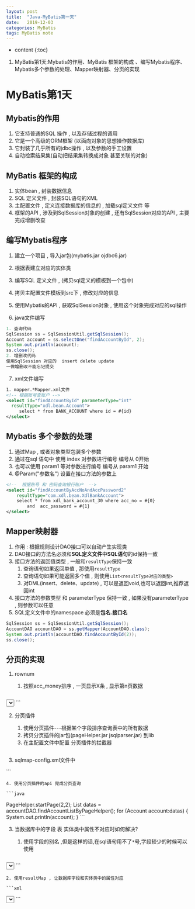 ```yaml
---
layout: post
title:  "Java-MyBatis第一天"
date:   2019-12-03
categories: MyBatis
tags: MyBatis note
---
```


* content
{:toc}

1. MyBatis第1天:Mybatis的作用、MyBatis 框架的构成 、编写Mybatis程序、Mybatis多个参数的处理、Mapper映射器、分页的实现 










# MyBatis第1天
## Mybatis的作用 
1. 它支持普通的SQL 操作 , 以及存储过程的调用 
2. 它是一个高级的ORM框架 (以面向对象的思想操作数据库)
3. 它封装了几乎所有的jdbc操作 , 以及参数的手工设置 
4. 自动检索结果集(自动把结果集转换成对象 甚至关联的对象)  

## MyBatis 框架的构成 
1. 实体bean , 封装数据信息 
2. SQL 定义文件 , 封装SQL语句的XML
3. 主配置文件 , 定义连接数据库的信息的 , 加载sql定义文件 等
4. 框架的API , 涉及到SqlSession对象的创建 , 还有SqlSession对应的API , 主要完成增删改查

## 编写Mybatis程序 
1. 建立一个项目 , 导入jar包(mybatis.jar ojdbc6.jar) 
2. 根据表建立对应的实体类  
3. 编写SQL 定义文件 , (拷贝sql定义的模板到一个包中)
4. 拷贝主配置文件模板到src下 , 修改对应的信息 
5. 使用Mybatis的API , 获取SqlSession对象 , 使用这个对象完成对应的sql操作

6. java文件编写

```java
1. 查询代码
SqlSession ss = SqlSessionUtil.getSqlSession();
Account account = ss.selectOne("findAccountById", 2);
System.out.println(account);
ss.close();
2. 增删改代码
使用SqlSession 对应的  insert delete update 
一做增删改不能忘记提交 
```

7. xml文件编写

```xml
1. mapper.*Mapper.xml文件
<!-- 根据账号查账户 -->    
<select id="findAccountById" parameterType="int" 
  resultType="xdl.bean.Account">
     select * from BANK_ACCOUNT where id = #{id}
</select>
```

## Mybatis 多个参数的处理 
1. 通过Map , 或者对象类型包装多个参数 
2. 通过在sql 语句中 使用 index 对参数进行编号  编号从 0开始 
3. 也可以使用 param1  等对参数进行编号 编号从 param1 开始  
4. @Param("参数名") 设置在接口方法的参数上

```xml
<!--  根据账号 和 密码查询银行账户  -->
<select id="findAccountByAccNoAndAccPassword2" 
    resultType="com.xdl.bean.XdlBankAccount">
    select * from xdl_bank_account_30 where acc_no = #{0} 
        and  acc_password = #{1}    
</select>
```

## Mapper映射器
1. 作用 : 根据规则设计DAO接口可以自动产生实现类 
2. DAO接口的方法名必须和**SQL定义文件**中**SQL语句**的id保持一致 
3. 接口方法的返回值类型 , 一般和`resultType`保持一致
    1. 查询语句如果返回单值 , 那使用`resultType` 
    2. 查询语句如果可能返回多个值 , 则使用`List<resultType对应的类型>`
    3. 对DML(insert、delete、update) , 可以是返回void,也可以返回int,推荐返回int
4. 接口方法的参数类型 和 parameterType 保持一致 , 如果没有parameterType , 则参数可以任意 
5. SQL定义文件中的namespace 必须是**包名.接口名**    

```java
SqlSession ss = SqlSessionUtil.getSqlSession();
AccountDAO accountDAO = ss.getMapper(AccountDAO.class);
System.out.println(accountDAO.findAccountById(2));
ss.close();
```

## 分页的实现 
1. rownum
    1. 按照acc_money排序 , 一页显示X条 , 显示第n页数据

    ```xml
<select id="findAccountListByPageInfo"
    resultType="xdl.bean.Account">
    select * from (
        select rownum r,t.* from
            (select * from BANK_ACCOUNT order by ACC_MONEY) t
        where rownum &lt; #{pageSize}*#{pageNumber}+1)
    where r > #{pageSize}*(#{pageNumber}-1)
</select>
    ```

2. 分页插件
    1. 使用分页插件---根据某个字段排序查询表中的所有数据
    2. 拷贝分页插件的jar包(pageHelper.jar  jsqlparser.jar) 到lib  
    3. 在主配置文件中配置 分页插件的拦截器

    ```xml
1. sqlmap-config.xml文件中
<plugins>
    <plugin interceptor="com.github.pagehelper.PageHelper"/>
</plugins>
    ``` 
    
    4. 使用分页插件的api 完成分页查询 

    ```java
PageHelper.startPage(2,2);
List<Account> datas = accountDAO.findAccountListByPageHelper();
for (Account account:datas) {
    System.out.println(account);
}
    ```  

3. 当数据库中的字段 表 实体类中属性不对应时如何解决?
    1. 使用字段的别名 ,但是这样的话,在sql语句用不了`*`号,字段较少的时候可以使用

    ```xml
<select id="findAccountById" parameterType="int" 
      resultType="com.xdl.bean.XdlBankAccount">
     select id acc_id,acc_no,acc_password,acc_money
        from bank_account where  id = #{id}
</select>
    ```
    
    2. 使用resultMap , 让数据库字段和实体类中的属性对应

    ```xml
<select id="findAccountById" parameterType="int" 
    resultMap="accountMap">
     select * from xdl_bank_account_30 where  id = #{id}
</select>
<resultMap type="com.xdl.bean.XdlBankAccount" id="accountMap">
     <!--  说明数据库中的字段 和 实体类中属性的对应关系 -->
     <result  column="id"   property="acc_id"/>
</resultMap>
    ```  





